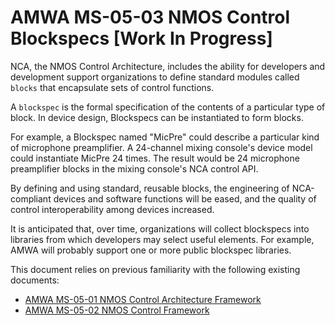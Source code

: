# AMWA MS-05-03 NMOS Control Blockspecs \[Work In Progress\]

NCA, the NMOS Control Architecture, includes the ability for developers and development support organizations to define standard modules called `blocks` that encapsulate sets of control functions.

A `blockspec` is the formal specification of the contents of a particular type of block. In device design, Blockspecs can be instantiated to form blocks.

For example, a Blockspec named "MicPre" could describe a particular kind of microphone preamplifier.  A 24-channel mixing console's device model could instantiate MicPre 24 times.  The result would be 24 microphone preamplifier blocks in the mixing console's NCA control API.

By defining and using standard, reusable blocks, the engineering of NCA-compliant devices and software functions will be eased, and the quality of control interoperability among devices increased.

It is anticipated that, over time, organizations will collect blockspecs into libraries from which developers may select useful elements. For example, AMWA will probably support one or more public blockspec libraries.

This document relies on previous familiarity with the following existing documents:

- [AMWA MS-05-01 NMOS Control Architecture Framework](https://specs.amwa.tv/ms-05-01)
- [AMWA MS-05-02 NMOS Control Framework](https://specs.amwa.tv/ms-05-02)
